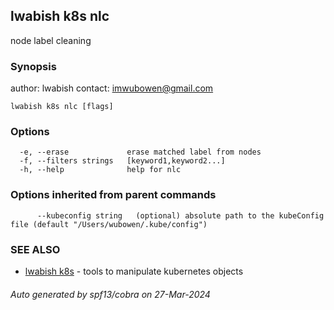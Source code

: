 ## lwabish k8s nlc

node label cleaning

### Synopsis

author: lwabish 
contact: imwubowen@gmail.com

```
lwabish k8s nlc [flags]
```

### Options

```
  -e, --erase             erase matched label from nodes
  -f, --filters strings   [keyword1,keyword2...]
  -h, --help              help for nlc
```

### Options inherited from parent commands

```
      --kubeconfig string   (optional) absolute path to the kubeConfig file (default "/Users/wubowen/.kube/config")
```

### SEE ALSO

* [lwabish k8s](lwabish_k8s.md)	 - tools to manipulate kubernetes objects

###### Auto generated by spf13/cobra on 27-Mar-2024
